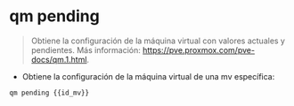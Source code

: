 # qm pending

> Obtiene la configuración de la máquina virtual con valores actuales y pendientes.
> Más información: <https://pve.proxmox.com/pve-docs/qm.1.html>.

- Obtiene la configuración de la máquina virtual de una mv específica:

`qm pending {{id_mv}}`
